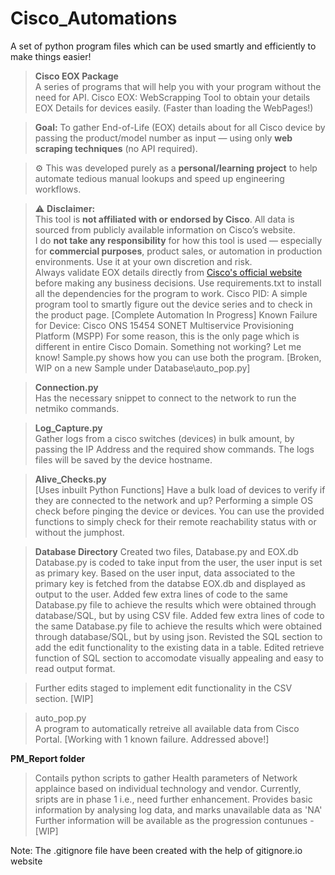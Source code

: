 # Cisco_Automations
A set of python program files which can be used smartly and efficiently to make things easier! 

>**Cisco EOX Package**  
> A series of programs that will help you with your program without the need for API. 
> Cisco EOX: WebScrapping Tool to obtain your details EOX Details for devices easily. (Faster than loading the WebPages!)

> **Goal:** To gather End-of-Life (EOX) details about for all Cisco device by passing the product/model number as input — using only **web scraping techniques** (no API required).

> ⚙️ This was developed purely as a **personal/learning project** to help automate tedious manual lookups and speed up engineering workflows.

> ⚠️ **Disclaimer:**  
> This tool is **not affiliated with or endorsed by Cisco**. All data is sourced from publicly available information on Cisco’s website.  
> I do **not take any responsibility** for how this tool is used — especially for **commercial purposes**, product sales, or automation in production environments. Use it at your own discretion and risk.  
> Always validate EOX details directly from [Cisco's official website](https://www.cisco.com) before making any business decisions.
> Use requirements.txt to install all the dependencies for the program to work.
> Cisco PID: A simple program tool to smartly figure out the device series and to check in the product page. 
> [Complete Automation In Progress]
> Known Failure for Device: Cisco ONS 15454 SONET Multiservice Provisioning Platform (MSPP)
> For some reason, this is the only page which is different in entire Cisco Domain. 
> Something not working? Let me know!
> Sample.py shows how you can use both the program. 
[Broken, WIP on a new Sample under Database\auto_pop.py]


>**Connection.py**  
> Has the necessary snippet to connect to the network to run the netmiko commands.

>**Log_Capture.py**  
> Gather logs from a cisco switches (devices) in bulk amount, by passing the IP Address and the required show commands.
> The logs files will be saved by the device hostname.


>**Alive_Checks.py**  
> [Uses inbuilt Python Functions]
> Have a bulk load of devices to verify if they are connected to the network and up?
> Performing a simple OS check before pinging the device or devices. 
> You can use the provided functions to simply check for their remote reachability status with or without the jumphost. 

>**Database Directory**
> Created two files, Database.py and EOX.db
> Database.py is coded to take input from the user, the user input is set as primary key.
> Based on the user input, data associated to the primary key is fetched from the databse EOX.db and displayed as output to the user.
> Added few extra lines of code to the same Database.py file to achieve the results which were obtained through database/SQL, but by using CSV file.
> Added few extra lines of code to the same Database.py file to achieve the results which were obtained through database/SQL, but by using json.
> Revisted the SQL section to add the edit functionality to the existing data in a table.
> Edited retrieve function of SQL section to accomodate visually appealing and easy to read output format.

> Further edits staged to implement edit functionality in the CSV section.
[WIP]

> auto_pop.py  
A program to automatically retreive all available data from Cisco Portal. 
[Working with 1 known failure. Addressed above!]

**PM_Report folder**
> Contails python scripts to gather Health parameters of Network applaince based on individual technology and vendor.
> Currently, sripts are in phase 1 i.e., need further enhancement.
> Provides basic information by analysing log data, and marks unavailable data as 'NA'
>Further information will be available as the progression contunues - [WIP]




Note: The .gitignore file have been created with the help of gitignore.io website